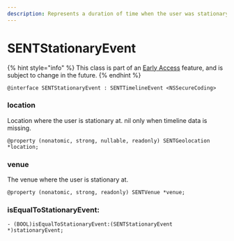 ```yaml
---
description: Represents a duration of time when the user was stationary.
---
```


# SENTStationaryEvent

{% hint style="info" %}
This class is part of an [Early Access](../../../../appendix/feature-production-readiness.md) feature, and is subject to change in the future.
{% endhint %}

```
@interface SENTStationaryEvent : SENTTimelineEvent <NSSecureCoding>
```

### location

Location where the user is stationary at. nil only when timeline data is missing.

```
@property (nonatomic, strong, nullable, readonly) SENTGeolocation *location;
```

### venue

The venue where the user is stationary at.

```
@property (nonatomic, strong, readonly) SENTVenue *venue;
```

### isEqualToStationaryEvent:

```
- (BOOL)isEqualToStationaryEvent:(SENTStationaryEvent *)stationaryEvent;
```

